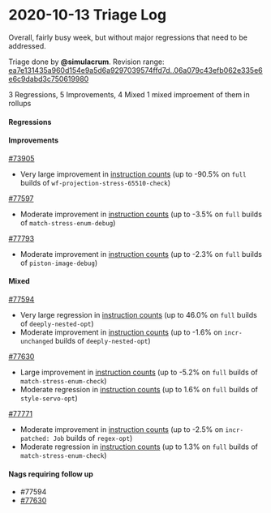 # 2020-10-13 Triage Log

Overall, fairly busy week, but without major regressions that need to be
addressed.

Triage done by **@simulacrum**.
Revision range: [ea7e131435a960d154e9a5d6a9297039574ffd7d..06a079c43efb062e335e6e6c9dabd3c750619980](https://perf.rust-lang.org/?start=ea7e131435a960d154e9a5d6a9297039574ffd7d&end=06a079c43efb062e335e6e6c9dabd3c750619980&absolute=false&stat=instructions%3Au)

3 Regressions, 5 Improvements, 4 Mixed
1 mixed improement of them in rollups

#### Regressions

#### Improvements

[#73905](https://github.com/rust-lang/rust/issues/73905)
- Very large improvement in [instruction counts](https://perf.rust-lang.org/compare.html?start=5849a7eca90582ee59b67eb09548a2aa424d7f52&end=08e2d4616613716362b4b49980ff303f2b9ae654&stat=instructions:u) (up to -90.5% on `full` builds of `wf-projection-stress-65510-check`)

[#77597](https://github.com/rust-lang/rust/issues/77597)
- Moderate improvement in [instruction counts](https://perf.rust-lang.org/compare.html?start=91a79fb29ac78d057d04dbe86be13d5dcc64309a&end=e055f87cdfcac1f4da6c518a547dee459de0aa26&stat=instructions:u) (up to -3.5% on `full` builds of `match-stress-enum-debug`)

[#77793](https://github.com/rust-lang/rust/issues/77793)
- Moderate improvement in [instruction counts](https://perf.rust-lang.org/compare.html?start=bc74dd711fd154555dea3b110dfed39c4dc37bc6&end=8cc82ee340ed96099680ec1165cf5e192d658d0f&stat=instructions:u) (up to -2.3% on `full` builds of `piston-image-debug`)

#### Mixed

[#77594](https://github.com/rust-lang/rust/issues/77594)
- Very large regression in [instruction counts](https://perf.rust-lang.org/compare.html?start=5ded394553296d56bb66e925d7001ab3271979ce&end=5849a7eca90582ee59b67eb09548a2aa424d7f52&stat=instructions:u) (up to 46.0% on `full` builds of `deeply-nested-opt`)
- Moderate improvement in [instruction counts](https://perf.rust-lang.org/compare.html?start=5ded394553296d56bb66e925d7001ab3271979ce&end=5849a7eca90582ee59b67eb09548a2aa424d7f52&stat=instructions:u) (up to -1.6% on `incr-unchanged` builds of `deeply-nested-opt`)

[#77630](https://github.com/rust-lang/rust/issues/77630)
- Large improvement in [instruction counts](https://perf.rust-lang.org/compare.html?start=98edd1fbf8a68977a2a7c1312eb1ebff80515a92&end=59dafb876e125c49fca93820c5ef22da3fcb8644&stat=instructions:u) (up to -5.2% on `full` builds of `match-stress-enum-check`)
- Moderate regression in [instruction counts](https://perf.rust-lang.org/compare.html?start=98edd1fbf8a68977a2a7c1312eb1ebff80515a92&end=59dafb876e125c49fca93820c5ef22da3fcb8644&stat=instructions:u) (up to 1.6% on `full` builds of `style-servo-opt`)

[#77771](https://github.com/rust-lang/rust/issues/77771)
- Moderate improvement in [instruction counts](https://perf.rust-lang.org/compare.html?start=cae8bc1f2324e31c98cb32b8ed37032fc9cef405&end=87b71ed68b69361ab0d45653a972ad4cf7a65cba&stat=instructions:u) (up to -2.5% on `incr-patched: Job` builds of `regex-opt`)
- Moderate regression in [instruction counts](https://perf.rust-lang.org/compare.html?start=cae8bc1f2324e31c98cb32b8ed37032fc9cef405&end=87b71ed68b69361ab0d45653a972ad4cf7a65cba&stat=instructions:u) (up to 1.3% on `full` builds of `match-stress-enum-check`)

#### Nags requiring follow up

- #77594
- [#77630](https://github.com/rust-lang/rust/pull/77630#issuecomment-707713702)
